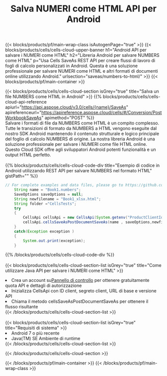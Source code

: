 ﻿---
title:  Salva NUMERI come HTML API per Android
description: Utilizzo di Aspose.Cells Cloud SDK per Android per salvare il file in formato NUMBERS come file in formato HTML.
url: /it/android/saveas/numbers-to-html/
---
{{< blocks/products/pf/main-wrap-class isAutogenPage="true" >}}
{{< blocks/products/cells/cells-cloud-upper-banner h1="Android API per salvare i NUMERI come HTML" h2="Libreria Android per salvare NUMBERS come HTML" p="Usa Cells SaveAs REST API per creare flussi di lavoro di fogli di calcolo personalizzati in Android. Questa è una soluzione professionale per salvare NUMERI come HTML e altri formati di documenti online utilizzando Android." urlsection="saveas/numbers-to-html/" >}}
{{< blocks/products/pf/main-container >}}

{{< blocks/products/cells/cells-cloud-section isGrey="true" title="Salva un file NUMBERS come HTML in Android" >}}
{{% blocks/products/cells/cells-cloud-api-reference apiurl="https://api.aspose.cloud/v3.0/cells/{name}/SaveAs" apireferenceurl="https://apireference.aspose.cloud/cells/#/Conversion/PostWorkbookSaveAs" apimethod="POST" %}}
<br/>
Salvare i formati di file da NUMBERS come HTML è un compito complesso. Tutte le transizioni di formato da NUMBERS a HTML vengono eseguite dal nostro SDK Android mantenendo il contenuto strutturale e logico principale del foglio di calcolo NUMBERS di origine. La nostra libreria Android è una soluzione professionale per salvare i NUMERI come file HTML online. Questo Cloud SDK offre agli sviluppatori Android potenti funzionalità e un output HTML perfetto.
<br/>
<br/>
{{% blocks/products/cells/cells-cloud-code-div title="Esempio di codice in Android utilizzando REST API per salvare NUMBERS nel formato HTML" gistPath="" %}}
  
```java
// For complete examples and data files, please go to https://github.com/aspose-cells-cloud/aspose-cells-cloud-android/
    String name = "Book1.numbers";
    SaveOptions saveOptions = null;
    String newfilename = "Book1_xlsx.html";
    String folder ="CellsTests";
    try
    {
        CellsApi cellsApi = new CellsApi(System.getenv("ProductClientId"), System.getenv("ProductClientSecret"));
        cellsApi.cellsSaveAsPostDocumentSaveAs(name , saveOptions,newfilename,false,false,folder,null,null,null,true);                       
    }
    catch(Exception exception )
    {
        System.out.print(exception);
    }
```
  
{{% /blocks/products/cells/cells-cloud-code-div %}}
<br/>
<br/>
{{< blocks/products/cells/cells-cloud-section-list isGrey="true" title="Come utilizzare Java API per salvare i NUMERI come HTML" >}}
<li> Crea un account su<a href="https://dashboard.aspose.cloud/">Pannello di controllo</a> per ottenere gratuitamente quota API e dettagli di autorizzazione</li>
<li>Inizializza CellsApi con ID client, segreto client, URL di base e versione API</li>
<li>Chiama il metodo cellsSaveAsPostDocumentSaveAs per ottenere il flusso risultante</li>
{{< /blocks/products/cells/cells-cloud-section-list >}}
<br/>
<br/>
{{< blocks/products/cells/cells-cloud-section-list isGrey="true" title="Requisiti di sistema" >}}
<li>Android 7 o più recente</li>
<li>Java(TM) SE Ambiente di runtime</li>
{{< /blocks/products/cells/cells-cloud-section-list >}}

{{< /blocks/products/cells/cells-cloud-section >}}

{{< /blocks/products/pf/main-container >}}
{{< /blocks/products/pf/main-wrap-class >}}
